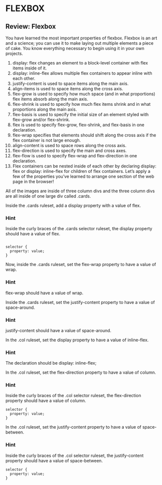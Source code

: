 
# FLEXBOX

## Review: Flexbox

You have learned the most important properties of flexbox. Flexbox is an art and a science; you can use it to make laying out multiple elements a piece of cake. You know everything necessary to begin using it in your own projects.

1. display: flex changes an element to a block-level container with flex items inside of it.
2. display: inline-flex allows multiple flex containers to appear inline with each other.
3. justify-content is used to space items along the main axis.
4. align-items is used to space items along the cross axis.
5. flex-grow is used to specify how much space (and in what proportions) flex items absorb along the main axis.
6. flex-shrink is used to specify how much flex items shrink and in what proportions along the main axis.
7. flex-basis is used to specify the initial size of an element styled with flex-grow and/or flex-shrink.
8. flex is used to specify flex-grow, flex-shrink, and flex-basis in one declaration.
9. flex-wrap specifies that elements should shift along the cross axis if the flex container is not large enough.
10. align-content is used to space rows along the cross axis.
11. flex-direction is used to specify the main and cross axes.
12. flex-flow is used to specify flex-wrap and flex-direction in one declaration.
13. Flex containers can be nested inside of each other by declaring display: flex or display: inline-flex for children of flex containers.
Let’s apply a few of the properties you’ve learned to arrange one section of the web page in the browser!

All of the images are inside of three column divs and the three column divs are all inside of one large div called .cards.

Inside the .cards ruleset, add a display property with a value of flex.

### Hint
Inside the curly braces of the .cards selector ruleset, the display property should have a value of flex.

```

selector {
  property: value;
}

````
Now, inside the .cards ruleset, set the flex-wrap property to have a value of wrap.

### Hint
flex-wrap should have a value of wrap.

Inside the .cards ruleset, set the justify-content property to have a value of space-around.

### Hint
justify-content should have a value of space-around.

In the .col ruleset, set the display property to have a value of inline-flex.

### Hint
The declaration should be display: inline-flex;

In the .col ruleset, set the flex-direction property to have a value of column.

### Hint
Inside the curly braces of the .col selector ruleset, the flex-direction property should have a value of column.

```
selector {
  property: value;
}

```
In the .col ruleset, set the justify-content property to have a value of space-between.

### Hint
Inside the curly braces of the .col selector ruleset, the justify-content property should have a value of space-between.

```
selector {
  property: value;
}
```



